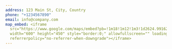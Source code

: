 ```yaml
---
address: 123 Main St, City, Country
phone: "+1234567890"
email: info@company.com
map_embed: <iframe
  src="https://www.google.com/maps/embed?pb=!1m18!1m12!1m3!1d2624.99162611095!2d2.2919063764879515!3d48.858370071332104!2m3!1f0!2f0!3f0!3m2!1i1024!2i768!4f13.1!3m3!1m2!1s0x47e66e2964e34e2d%3A0x8ddca9ee380ef7e0!2sEiffel%20Tower!5e0!3m2!1sen!2sid!4v1753011244190!5m2!1sen!2sid"
  width="600" height="450" style="border:0;" allowfullscreen="" loading="lazy"
  referrerpolicy="no-referrer-when-downgrade"></iframe>
---
```

